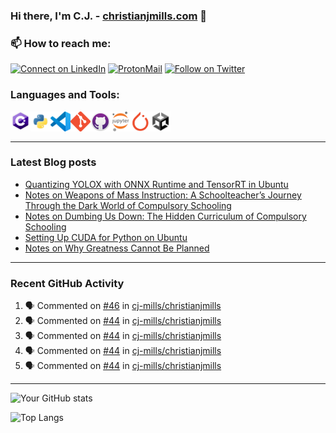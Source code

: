### Hi there, I'm C.J. - [christianjmills.com](https://www.christianjmills.com) 👋

<!-- ### ⚡ Fun fact: Currently open to work -->

### 📫 How to reach me: 
[![Connect on LinkedIn](https://img.shields.io/badge/--linkedin?label=LinkedIn&logo=LinkedIn&style=social)](https://www.linkedin.com/in/christianjmills/) [![ProtonMail](https://img.shields.io/badge/--email?label=ProtonMail&logo=ProtonMail&style=social)](mailto:christian@christianjmills.com) [![Follow on Twitter](https://img.shields.io/badge/--twitter?label=Twitter&logo=Twitter&style=social)](https://twitter.com/cdotjdotmills)


### Languages and Tools:

[<img align="left" alt="CSharp" width="32px" src="https://github.com/cj-mills/cj-mills/raw/main/icons/csharp/csharp.png" />][csharp]

[<img align="left" alt="Python" width="32px" src="https://github.com/cj-mills/cj-mills/raw/main/icons/python/python.png" />][python]

[<img align="left" alt="Visual Studio Code" width="32px" src="https://raw.githubusercontent.com/github/explore/80688e429a7d4ef2fca1e82350fe8e3517d3494d/topics/visual-studio-code/visual-studio-code.png" />][vscode]

[<img align="left" alt="Git" width="32px" src="https://github.com/cj-mills/cj-mills/raw/main/icons/git/git.png" />][git]

[<img align="left" alt="GitHub" width="32px" src="https://github.com/cj-mills/cj-mills/raw/main/icons/github/github.png" />][github]

[<img align="left" alt="GitHub" width="32px" src="https://github.com/github/explore/raw/b71c44e3113f74876a894853d0543eb918510365/topics/jupyter-notebook/jupyter-notebook.png" />][jupyter-notebook]

[<img align="left" alt="PyTorch" width="32px" src="https://github.com/cj-mills/cj-mills/raw/main/icons/pytorch/pytorch.png" />][pytorch]

[<img align="left" alt="PyTorch" width="32px" src="https://github.com/cj-mills/cj-mills/raw/main/icons/unity/unity.png" />][unity]

<!-- [<img align="left" alt="Terminal" width="32px" src="https://raw.githubusercontent.com/github/explore/80688e429a7d4ef2fca1e82350fe8e3517d3494d/topics/terminal/terminal.png" />][website-tags] -->

<!-- [<img align="left" alt="Solidity" width="32px" src="https://github.com/github/explore/raw/b71c44e3113f74876a894853d0543eb918510365/topics/solidity/solidity.png" />][solidity] -->

<br/>
<br/>


---
### Latest Blog posts
<!-- BLOG-POST-LIST:START -->
- [Quantizing YOLOX with ONNX Runtime and TensorRT in Ubuntu](https://christianjmills.com/posts/pytorch-train-object-detector-yolox-tutorial/ort-tensorrt-ubuntu/)
- [Notes on Weapons of Mass Instruction: A Schoolteacher’s Journey Through the Dark World of Compulsory Schooling](https://christianjmills.com/posts/weapons-of-mass-instruction-book-notes/)
- [Notes on Dumbing Us Down: The Hidden Curriculum of Compulsory Schooling](https://christianjmills.com/posts/dumbing-us-down-book-notes/)
- [Setting Up CUDA for Python on Ubuntu](https://christianjmills.com/posts/cuda-python-setup-tutorial/ubuntu/)
- [Notes on Why Greatness Cannot Be Planned](https://christianjmills.com/posts/why-greatness-cannot-be-planned-book-notes/)
<!-- BLOG-POST-LIST:END -->



<!-- ---
### Latest YouTube Videos -->
<!-- _YOUTUBE:START -->
<!-- _YOUTUBE:END -->


---
### Recent GitHub Activity
<!--START_SECTION:activity-->
1. 🗣 Commented on [#46](https://github.com/cj-mills/christianjmills/issues/46#issuecomment-2028871675) in [cj-mills/christianjmills](https://github.com/cj-mills/christianjmills)
2. 🗣 Commented on [#44](https://github.com/cj-mills/christianjmills/issues/44#issuecomment-2028466227) in [cj-mills/christianjmills](https://github.com/cj-mills/christianjmills)
3. 🗣 Commented on [#44](https://github.com/cj-mills/christianjmills/issues/44#issuecomment-2013156045) in [cj-mills/christianjmills](https://github.com/cj-mills/christianjmills)
4. 🗣 Commented on [#44](https://github.com/cj-mills/christianjmills/issues/44#issuecomment-2013004978) in [cj-mills/christianjmills](https://github.com/cj-mills/christianjmills)
5. 🗣 Commented on [#44](https://github.com/cj-mills/christianjmills/issues/44#issuecomment-2013002259) in [cj-mills/christianjmills](https://github.com/cj-mills/christianjmills)
<!--END_SECTION:activity-->

---
<!-- Dark Mode -->
![Your GitHub stats](https://github-readme-stats.vercel.app/api?username=cj-mills&show_icons=true&hide_border=true&theme=github_dark)

![Top Langs](https://github-readme-stats.vercel.app/api/top-langs/?username=cj-mills&layout=compact&show_icons=true&hide_border=true&theme=github_dark&&hide=ASP.NET,ShaderLab&langs_count=6)


[website]: https://christianjmills.com
[website-tags]: https://christianjmills.com/categories
[website-python]: https://christianjmills.com/categories/#python
[vscode]: https://code.visualstudio.com/
[python]: https://www.python.org/
[github]: https://github.com/
[git]: https://git-scm.com/
[jupyter-notebook]: https://jupyter.org/
[pytorch]: https://pytorch.org/
[unity]: https://unity.com/
[csharp]: https://docs.microsoft.com/en-us/dotnet/csharp/


[bash]: https://www.gnu.org/software/bash/
[solidity]: https://soliditylang.org/
[FastAPI]: https://fastapi.tiangolo.com/

<!--
**cj-mills/cj-mills** is a ✨ _special_ ✨ repository because its `README.md` (this file) appears on your GitHub profile.

Here are some ideas to get you started:

- 🔭 I’m currently working on ...
- 🌱 I’m currently learning ...
- 👯 I’m looking to collaborate on ...
- 🤔 I’m looking for help with ...
- 💬 Ask me about ...
- 📫 How to reach me: ...
- 😄 Pronouns: ...
- ⚡ Fun fact: ...
-->
